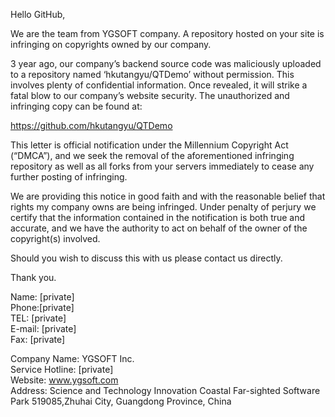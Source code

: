 Hello GitHub,

We are the team from YGSOFT company. A repository hosted on your site is infringing on copyrights owned by our company.

3 year ago, our company’s backend source code was maliciously uploaded to a repository named ‘hkutangyu/QTDemo’ without permission. This involves plenty of confidential information. Once revealed, it will strike a fatal blow to our company’s website security. The unauthorized and infringing copy can be found at:

https://github.com/hkutangyu/QTDemo

This letter is official notification under the Millennium Copyright Act (“DMCA”), and we seek the removal of the aforementioned infringing repository as well as all forks from your servers immediately to cease any further posting of infringing.

We are providing this notice in good faith and with the reasonable belief that rights my company owns are being infringed. Under penalty of perjury we certify that the information contained in the notification is both true and accurate, and we have the authority to act on behalf of the owner of the copyright(s) involved.

Should you wish to discuss this with us please contact us directly.

Thank you.

Name: [private]   
Phone:[private]  
TEL: [private]  
E-mail: [private]  
Fax: [private]  

Company Name: YGSOFT Inc.   
Service Hotline: [private]  
Website: www.ygsoft.com   
Address: Science and Technology Innovation Coastal Far-sighted Software Park 519085,Zhuhai City, Guangdong Province, China
